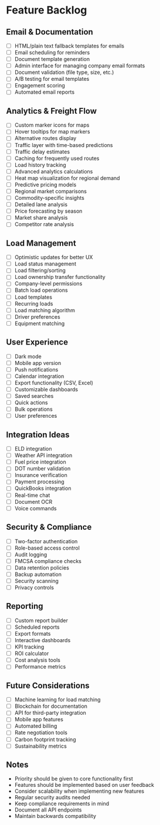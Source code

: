 # Feature Backlog

## Email & Documentation
- [ ] HTML/plain text fallback templates for emails
- [ ] Email scheduling for reminders
- [ ] Document template generation
- [ ] Admin interface for managing company email formats
- [ ] Document validation (file type, size, etc.)
- [ ] A/B testing for email templates
- [ ] Engagement scoring
- [ ] Automated email reports

## Analytics & Freight Flow
- [ ] Custom marker icons for maps
- [ ] Hover tooltips for map markers
- [ ] Alternative routes display
- [ ] Traffic layer with time-based predictions
- [ ] Traffic delay estimates
- [ ] Caching for frequently used routes
- [ ] Load history tracking
- [ ] Advanced analytics calculations
- [ ] Heat map visualization for regional demand
- [ ] Predictive pricing models
- [ ] Regional market comparisons
- [ ] Commodity-specific insights
- [ ] Detailed lane analysis
- [ ] Price forecasting by season
- [ ] Market share analysis
- [ ] Competitor rate analysis

## Load Management
- [ ] Optimistic updates for better UX
- [ ] Load status management
- [ ] Load filtering/sorting
- [ ] Load ownership transfer functionality
- [ ] Company-level permissions
- [ ] Batch load operations
- [ ] Load templates
- [ ] Recurring loads
- [ ] Load matching algorithm
- [ ] Driver preferences
- [ ] Equipment matching

## User Experience
- [ ] Dark mode
- [ ] Mobile app version
- [ ] Push notifications
- [ ] Calendar integration
- [ ] Export functionality (CSV, Excel)
- [ ] Customizable dashboards
- [ ] Saved searches
- [ ] Quick actions
- [ ] Bulk operations
- [ ] User preferences

## Integration Ideas
- [ ] ELD integration
- [ ] Weather API integration
- [ ] Fuel price integration
- [ ] DOT number validation
- [ ] Insurance verification
- [ ] Payment processing
- [ ] QuickBooks integration
- [ ] Real-time chat
- [ ] Document OCR
- [ ] Voice commands

## Security & Compliance
- [ ] Two-factor authentication
- [ ] Role-based access control
- [ ] Audit logging
- [ ] FMCSA compliance checks
- [ ] Data retention policies
- [ ] Backup automation
- [ ] Security scanning
- [ ] Privacy controls

## Reporting
- [ ] Custom report builder
- [ ] Scheduled reports
- [ ] Export formats
- [ ] Interactive dashboards
- [ ] KPI tracking
- [ ] ROI calculator
- [ ] Cost analysis tools
- [ ] Performance metrics

## Future Considerations
- [ ] Machine learning for load matching
- [ ] Blockchain for documentation
- [ ] API for third-party integration
- [ ] Mobile app features
- [ ] Automated billing
- [ ] Rate negotiation tools
- [ ] Carbon footprint tracking
- [ ] Sustainability metrics

## Notes
- Priority should be given to core functionality first
- Features should be implemented based on user feedback
- Consider scalability when implementing new features
- Regular security audits needed
- Keep compliance requirements in mind
- Document all API endpoints
- Maintain backwards compatibility 